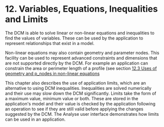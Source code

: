 # 12\. Variables, Equations, Inequalities and Limits

The DCM is able to solve linear or non-linear equations and inequalities to find the values of variables. 
These can be used by the application to represent relationships that exist in a model.

Non-linear equations may also contain geometry and parameter nodes. 
This facility can be used to represent advanced constraints and dimensions that are not supported directly by the DCM. 
For example an application can constrain the area or perimeter length of a profile (see section [12.3 Uses of geometry and p\_nodes in non-linear equations](12.3._Uses_of_geometry_and_p_nodes_in_non-linear_equations.md)

This chapter also describes the use of application limits, which are an alternative to using DCM inequalities. 
Inequalities are solved numerically and their use may slow down the DCM significantly. 
Limits take the form of a maximum value, minimum value or both. 
These are stored in the application's model and their value is checked by the application following an operation to see if they are still valid before applying the changes suggested by the DCM. 
The Analyse user interface demonstrates how limits can be used in an application.

